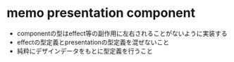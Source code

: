# memo presentation component

* componentの型はeffect等の副作用に左右されることがないように実装する
* effectの型定義とpresentationの型定義を混ぜないこと
* 純粋にデザインデータをもとに型定義を行うこと